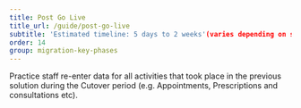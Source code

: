 ```yaml
---
title: Post Go Live
title_url: /guide/post-go-live
subtitle: 'Estimated timeline: 5 days to 2 weeks'(varies depending on size of practice and volume of data)
order: 14
group: migration-key-phases
---
```


Practice staff re-enter data for all activities that took place in the previous solution during the Cutover period (e.g. Appointments, Prescriptions and consultations etc).
